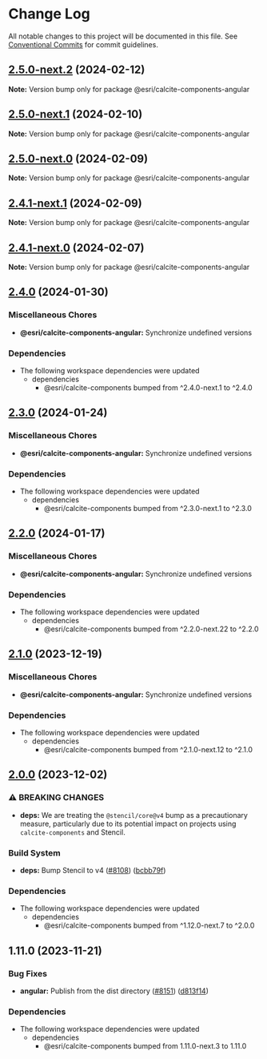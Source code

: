 # Change Log

All notable changes to this project will be documented in this file.
See [Conventional Commits](https://conventionalcommits.org) for commit guidelines.

## [2.5.0-next.2](https://github.com/Esri/calcite-design-system/compare/@esri/calcite-components-angular@2.5.0-next.1...@esri/calcite-components-angular@2.5.0-next.2) (2024-02-12)

**Note:** Version bump only for package @esri/calcite-components-angular

## [2.5.0-next.1](https://github.com/Esri/calcite-design-system/compare/@esri/calcite-components-angular@2.5.0-next.0...@esri/calcite-components-angular@2.5.0-next.1) (2024-02-10)

**Note:** Version bump only for package @esri/calcite-components-angular

## [2.5.0-next.0](https://github.com/Esri/calcite-design-system/compare/@esri/calcite-components-angular@2.4.1-next.1...@esri/calcite-components-angular@2.5.0-next.0) (2024-02-09)

**Note:** Version bump only for package @esri/calcite-components-angular

## [2.4.1-next.1](https://github.com/Esri/calcite-design-system/compare/@esri/calcite-components-angular@2.4.1-next.0...@esri/calcite-components-angular@2.4.1-next.1) (2024-02-09)

**Note:** Version bump only for package @esri/calcite-components-angular

## [2.4.1-next.0](https://github.com/Esri/calcite-design-system/compare/@esri/calcite-components-angular@2.4.0...@esri/calcite-components-angular@2.4.1-next.0) (2024-02-07)

**Note:** Version bump only for package @esri/calcite-components-angular

## [2.4.0](https://github.com/Esri/calcite-design-system/compare/@esri/calcite-components-angular@2.3.0...@esri/calcite-components-angular@2.4.0) (2024-01-30)

### Miscellaneous Chores

- **@esri/calcite-components-angular:** Synchronize undefined versions

### Dependencies

- The following workspace dependencies were updated
  - dependencies
    - @esri/calcite-components bumped from ^2.4.0-next.1 to ^2.4.0

## [2.3.0](https://github.com/Esri/calcite-design-system/compare/@esri/calcite-components-angular@2.2.0...@esri/calcite-components-angular@2.3.0) (2024-01-24)

### Miscellaneous Chores

- **@esri/calcite-components-angular:** Synchronize undefined versions

### Dependencies

- The following workspace dependencies were updated
  - dependencies
    - @esri/calcite-components bumped from ^2.3.0-next.1 to ^2.3.0

## [2.2.0](https://github.com/Esri/calcite-design-system/compare/@esri/calcite-components-angular@2.1.0...@esri/calcite-components-angular@2.2.0) (2024-01-17)

### Miscellaneous Chores

- **@esri/calcite-components-angular:** Synchronize undefined versions

### Dependencies

- The following workspace dependencies were updated
  - dependencies
    - @esri/calcite-components bumped from ^2.2.0-next.22 to ^2.2.0

## [2.1.0](https://github.com/Esri/calcite-design-system/compare/@esri/calcite-components-angular@2.0.0...@esri/calcite-components-angular@2.1.0) (2023-12-19)

### Miscellaneous Chores

- **@esri/calcite-components-angular:** Synchronize undefined versions

### Dependencies

- The following workspace dependencies were updated
  - dependencies
    - @esri/calcite-components bumped from ^2.1.0-next.12 to ^2.1.0

## [2.0.0](https://github.com/Esri/calcite-design-system/compare/@esri/calcite-components-angular@1.11.0...@esri/calcite-components-angular@2.0.0) (2023-12-02)

### ⚠ BREAKING CHANGES

- **deps:** We are treating the `@stencil/core@v4` bump as a precautionary measure, particularly due to its potential impact on projects using `calcite-components` and Stencil.

### Build System

- **deps:** Bump Stencil to v4 ([#8108](https://github.com/Esri/calcite-design-system/issues/8108)) ([bcbb79f](https://github.com/Esri/calcite-design-system/commit/bcbb79f8c925d505bb4ee5e6a54861c5f6bb88b9))

### Dependencies

- The following workspace dependencies were updated
  - dependencies
    - @esri/calcite-components bumped from ^1.12.0-next.7 to ^2.0.0

## 1.11.0 (2023-11-21)

### Bug Fixes

- **angular:** Publish from the dist directory ([#8151](https://github.com/Esri/calcite-design-system/issues/8151)) ([d813f14](https://github.com/Esri/calcite-design-system/commit/d813f14c3c2fc7b765ccf27166f31201d91f2ac5))

### Dependencies

- The following workspace dependencies were updated
  - dependencies
    - @esri/calcite-components bumped from 1.11.0-next.3 to 1.11.0
